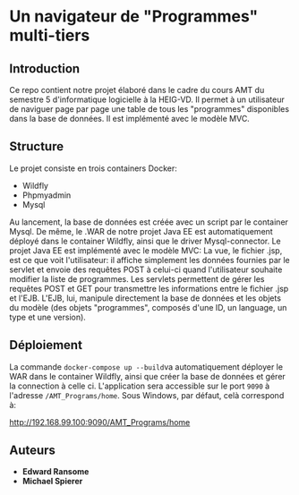# Un navigateur de "Programmes" multi-tiers

## Introduction

Ce repo contient notre projet élaboré dans le cadre du cours AMT du semestre 5 d'informatique logicielle à la HEIG-VD. Il permet à un utilisateur de naviguer page par page une table de tous les "programmes" disponibles dans la base de données. Il est implémenté avec le modèle MVC.

## Structure
Le projet consiste en trois containers Docker:
- Wildfly
- Phpmyadmin
- Mysql

Au lancement, la base de données est créée avec un script par le container Mysql. De même, le .WAR de notre projet Java EE est automatiquement déployé dans le container Wildfly, ainsi que le driver Mysql-connector.
Le projet Java EE est implémenté avec le modèle MVC: La vue, le fichier .jsp, est ce que voit l'utilisateur: il affiche simplement les données fournies par le servlet et envoie des requêtes POST à celui-ci quand l'utilisateur souhaite modifier la liste de programmes. Les servlets permettent de gérer les requêtes POST et GET pour transmettre les informations entre le fichier .jsp et l'EJB. L'EJB, lui, manipule directement la base de données et les objets du modèle (des objets "programmes", composés d'une ID, un language, un type et une version).

## Déploiement
La commande `docker-compose up --build`va automatiquement déployer le WAR dans le container Wildfly, ainsi que créer la base de données et gérer la connection à celle ci. L'application sera accessible sur le port `9090` à l'adresse `/AMT_Programs/home`.
Sous Windows, par défaut, celà correspond à:

http://192.168.99.100:9090/AMT_Programs/home

## Auteurs
* **Edward Ransome** 
* **Michael Spierer**
